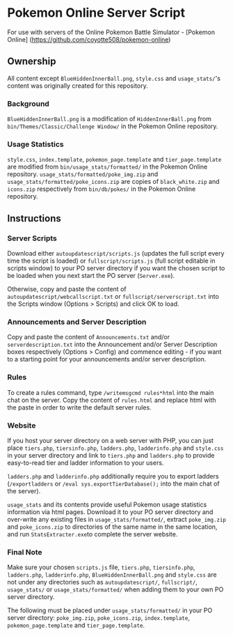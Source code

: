 # Pokemon Online Server Script

For use with servers of the Online Pokemon Battle Simulator - [Pokemon Online] (https://github.com/coyotte508/pokemon-online)

## Ownership

All content except `BlueHiddenInnerBall.png`,  `style.css` and `usage_stats/`'s content was originally created for this repository. 

### Background

`BlueHiddenInnerBall.png` is a modification of `HiddenInnerBall.png` from `bin/Themes/Classic/Challenge Window/` in the Pokemon Online repository.

### Usage Statistics

`style.css`, `index.template`, `pokemon_page.template` and `tier_page.template`  are modified from `bin/usage_stats/formatted/` in the Pokemon Online repository.
`usage_stats/formatted/poke_img.zip` and `usage_stats/formatted/poke_icons.zip` are copies of `black_white.zip` and `icons.zip` respectively from `bin/db/pokes/`  in the Pokemon Online repository.

## Instructions

### Server Scripts

Download either `autoupdatescript/scripts.js` (updates the full script every time the script is loaded) or `fullscript/scripts.js` (full script editable in scripts window) to your PO server directory if you want the chosen script to be loaded when you next start the PO server (`Server.exe`).

Otherwise, copy and paste the content of `autoupdatescript/webcallscript.txt` or `fullscript/serverscript.txt` into the Scripts window (Options > Scripts)  and click OK to load.

### Announcements and Server Description

Copy and paste the content of `Announcements.txt` and/or `serverdescription.txt` into the Announcement and/or Server Description boxes respectively (Options > Config) and commence editing - if you want to  a starting point for your announcements and/or server description.

### Rules

To create a rules command, type `/writemsgcmd rules*html` into the main chat on the server. Copy the content of `rules.html` and replace html with the paste in order to write the default server rules.

### Website

If you host your server directory on a web server with PHP, you can just place `tiers.php`, `tiersinfo.php`, `ladders.php`, `ladderinfo.php` and `style.css` in your server directory and link to `tiers.php` and `ladders.php` to provide easy-to-read tier and ladder information to your users.

`ladders.php` and `ladderinfo.php` additionally require you to export ladders (`/exportladders` or `/eval sys.exportTierDatabase();` into the main chat of the server).

`usage_stats` and its contents provide useful Pokemon usage statistics information via html pages. Download it to your PO server directory and over-write any existing files in `usage_stats/formatted/`, extract `poke_img.zip` and `poke_icons.zip` to directories of the same name in the same location, and run `StatsExtracter.exe`to complete the server website.

### Final Note

Make sure your chosen `scripts.js` file, `tiers.php`, `tiersinfo.php`, `ladders.php`, `ladderinfo.php`, `BlueHiddenInnerBall.png` and `style.css` are not under any directories such as `autoupdatescript/`, `fullscript/`, `usage_stats/` or `usage_stats/formatted/` when adding them to your own PO server directory.

The following must be placed under `usage_stats/formatted/` in your PO server directory: `poke_img.zip`, `poke_icons.zip`, `index.template`, `pokemon_page.template` and `tier_page.template`.